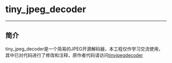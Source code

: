 # tiny_jpeg_decoder <br>
---------------------
## 简介 <br>
tiny_jpeg_decoder是一个简易的JPEG开源解码器，本工程仅作学习交流使用，其中已对代码进行了修改和注释，原作者代码请访问[tinyjpegdecoder](https://saillard.org/programs_and_patches/tinyjpegdecoder/) <br /> 
